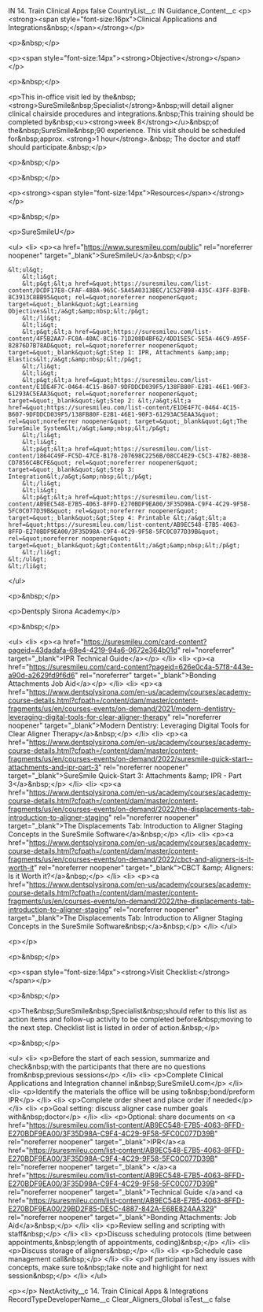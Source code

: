 <?xml version="1.0" encoding="UTF-8"?>
<CustomMetadata xmlns="http://soap.sforce.com/2006/04/metadata" xmlns:xsi="http://www.w3.org/2001/XMLSchema-instance" xmlns:xsd="http://www.w3.org/2001/XMLSchema">
    <label>IN 14. Train Clinical Apps</label>
    <protected>false</protected>
    <values>
        <field>CountryList__c</field>
        <value xsi:type="xsd:string">IN</value>
    </values>
    <values>
        <field>Guidance_Content__c</field>
        <value xsi:type="xsd:string">&lt;p&gt;&lt;strong&gt;&lt;span style=&quot;font-size:16px&quot;&gt;Clinical Applications and Integrations&amp;nbsp;​&lt;/span&gt;&lt;/strong&gt;&lt;/p&gt;

&lt;p&gt;&amp;nbsp;&lt;/p&gt;

&lt;p&gt;&lt;span style=&quot;font-size:14px&quot;&gt;&lt;strong&gt;Objective&lt;/strong&gt;&lt;/span&gt;​&lt;/p&gt;

&lt;p&gt;&amp;nbsp;&lt;/p&gt;

&lt;p&gt;This in-office visit led by the&amp;nbsp;&lt;strong&gt;SureSmile&amp;nbsp;Specialist&lt;/strong&gt;&amp;nbsp;will detail aligner clinical chairside procedures and integrations.&amp;nbsp;This training should be completed by&amp;nbsp;&lt;u&gt;&lt;strong&gt;week 8&lt;/strong&gt;&lt;/u&gt;&amp;nbsp;of the&amp;nbsp;SureSmile&amp;nbsp;90 experience. This visit should be scheduled for&amp;nbsp;approx. &lt;strong&gt;1 hour&lt;/strong&gt;.&amp;nbsp; The doctor and staff should participate.&amp;nbsp;​&lt;/p&gt;

&lt;p&gt;&amp;nbsp;&lt;/p&gt;

&lt;p&gt;&amp;nbsp;&lt;/p&gt;

&lt;p&gt;&lt;strong&gt;&lt;span style=&quot;font-size:14px&quot;&gt;Resources&lt;/span&gt;&lt;/strong&gt;&lt;/p&gt;

&lt;p&gt;&amp;nbsp;&lt;/p&gt;

&lt;p&gt;SureSmileU​&lt;/p&gt;

&lt;ul&gt;
&lt;li&gt;
&lt;p&gt;&lt;a href=&quot;https://www.suresmileu.com/public&quot; rel=&quot;noreferrer noopener&quot; target=&quot;_blank&quot;&gt;SureSmileU&lt;/a&gt;&amp;nbsp;&lt;/p&gt;

	&lt;ul&gt;
		&lt;li&gt;
		&lt;p&gt;&lt;a href=&quot;https://suresmileu.com/list-content/DCDF17E8-CFAF-488A-965C-5A45A0313BEC/1C52FB98-435C-43FF-B3FB-8C3913C8BB95&quot; rel=&quot;noreferrer noopener&quot; target=&quot;_blank&quot;&gt;Learning Objectives&lt;/a&gt;&amp;nbsp;&lt;/p&gt;
		&lt;/li&gt;
		&lt;li&gt;
		&lt;p&gt;&lt;a href=&quot;https://suresmileu.com/list-content/4F5B2AA7-FC0A-40AC-8C16-71D208D4BF62/4DD15E5C-5E5A-46C9-A95F-82876D7B78AD&quot; rel=&quot;noreferrer noopener&quot; target=&quot;_blank&quot;&gt;Step 1: IPR, Attachments &amp;amp; Elastics&lt;/a&gt;&amp;nbsp;&lt;/p&gt;
		&lt;/li&gt;
		&lt;li&gt;
		&lt;p&gt;&lt;a href=&quot;https://suresmileu.com/list-content/E1DE4F7C-0464-4C15-B607-9DFDDCD039F5/138FB80F-E2B1-46E1-90F3-61293AC5EAA3&quot; rel=&quot;noreferrer noopener&quot; target=&quot;_blank&quot;&gt;Step 2: &lt;/a&gt;&lt;a href=&quot;https://suresmileu.com/list-content/E1DE4F7C-0464-4C15-B607-9DFDDCD039F5/138FB80F-E2B1-46E1-90F3-61293AC5EAA3&quot; rel=&quot;noreferrer noopener&quot; target=&quot;_blank&quot;&gt;The SureSmile System&lt;/a&gt;&amp;nbsp;&lt;/p&gt;
		&lt;/li&gt;
		&lt;li&gt;
		&lt;p&gt;&lt;a href=&quot;https://suresmileu.com/list-content/1864C49F-FC5D-47CE-B178-207698C2256B/08CC4E29-C5C3-47B2-8038-CD7856C4BCFE&quot; rel=&quot;noreferrer noopener&quot; target=&quot;_blank&quot;&gt;Step 3: Integration&lt;/a&gt;&amp;nbsp;&lt;/p&gt;
		&lt;/li&gt;
		&lt;li&gt;
		&lt;p&gt;&lt;a href=&quot;https://suresmileu.com/list-content/AB9EC548-E7B5-4063-8FFD-E270BDF9EA00/3F35D98A-C9F4-4C29-9F58-5FC0C077D39B&quot; rel=&quot;noreferrer noopener&quot; target=&quot;_blank&quot;&gt;Step 4: Printable &lt;/a&gt;&lt;a href=&quot;https://suresmileu.com/list-content/AB9EC548-E7B5-4063-8FFD-E270BDF9EA00/3F35D98A-C9F4-4C29-9F58-5FC0C077D39B&quot; rel=&quot;noreferrer noopener&quot; target=&quot;_blank&quot;&gt;Content&lt;/a&gt;&amp;nbsp;&lt;/p&gt;
		&lt;/li&gt;
	&lt;/ul&gt;
	&lt;/li&gt;
&lt;/ul&gt;

&lt;p&gt;&amp;nbsp;&lt;/p&gt;

&lt;p&gt;Dentsply Sirona Academy​&lt;/p&gt;

&lt;p&gt;&amp;nbsp;&lt;/p&gt;

&lt;ul&gt;
&lt;li&gt;
&lt;p&gt;&lt;a href=&quot;https://suresmileu.com/card-content?pageid=43dadafa-68e4-4219-94a6-0672e364b01d&quot; rel=&quot;noreferrer&quot; target=&quot;_blank&quot;&gt;IPR Technical Guide&lt;/a&gt;​&lt;/p&gt;
&lt;/li&gt;
&lt;li&gt;
&lt;p&gt;&lt;a href=&quot;https://suresmileu.com/card-content?pageid=626e0c4a-57f8-443e-a90d-a2629fd9f6d6&quot; rel=&quot;noreferrer&quot; target=&quot;_blank&quot;&gt;Bonding Attachments Job Aid&lt;/a&gt;&lt;/p&gt;
&lt;/li&gt;
&lt;li&gt;
&lt;p&gt;&lt;a href=&quot;https://www.dentsplysirona.com/en-us/academy/courses/academy-course-details.html?cfpath=/content/dam/master/content-fragments/us/en/courses-events/on-demand/2021/modern-dentistry-leveraging-digital-tools-for-clear-aligner-therapy&quot; rel=&quot;noreferrer noopener&quot; target=&quot;_blank&quot;&gt;Modern Dentistry: Leveraging Digital Tools for Clear Aligner Therapy&lt;/a&gt;&amp;nbsp;&lt;/p&gt;
&lt;/li&gt;
&lt;li&gt;
&lt;p&gt;&lt;a href=&quot;https://www.dentsplysirona.com/en-us/academy/courses/academy-course-details.html?cfpath=/content/dam/master/content-fragments/us/en/courses-events/on-demand/2022/suresmile-quick-start--attachments-and-ipr-part-3&quot; rel=&quot;noreferrer noopener&quot; target=&quot;_blank&quot;&gt;SureSmile Quick-Start 3: Attachments &amp;amp; IPR - Part 3&lt;/a&gt;&amp;nbsp;&lt;/p&gt;
&lt;/li&gt;
&lt;li&gt;
&lt;p&gt;&lt;a href=&quot;https://www.dentsplysirona.com/en-us/academy/courses/academy-course-details.html?cfpath=/content/dam/master/content-fragments/us/en/courses-events/on-demand/2022/the-displacements-tab-introduction-to-aligner-staging&quot; rel=&quot;noreferrer noopener&quot; target=&quot;_blank&quot;&gt;The Displacements Tab: Introduction to Aligner Staging Concepts in the SureSmile Software&lt;/a&gt;&amp;nbsp;&lt;/p&gt;
&lt;/li&gt;
&lt;li&gt;
&lt;p&gt;&lt;a href=&quot;https://www.dentsplysirona.com/en-us/academy/courses/academy-course-details.html?cfpath=/content/dam/master/content-fragments/us/en/courses-events/on-demand/2022/cbct-and-aligners-is-it-worth-it&quot; rel=&quot;noreferrer noopener&quot; target=&quot;_blank&quot;&gt;CBCT &amp;amp; Aligners: Is it Worth it?&lt;/a&gt;&amp;nbsp;&lt;/p&gt;
&lt;/li&gt;
&lt;li&gt;
&lt;p&gt;&lt;a href=&quot;https://www.dentsplysirona.com/en-us/academy/courses/academy-course-details.html?cfpath=/content/dam/master/content-fragments/us/en/courses-events/on-demand/2022/the-displacements-tab-introduction-to-aligner-staging&quot; rel=&quot;noreferrer noopener&quot; target=&quot;_blank&quot;&gt;The Displacements Tab: Introduction to Aligner Staging Concepts in the SureSmile Software&amp;nbsp;&lt;/a&gt;&amp;nbsp;​&lt;/p&gt;
&lt;/li&gt;
&lt;/ul&gt;

&lt;p&gt;​&lt;/p&gt;

&lt;p&gt;&amp;nbsp;&lt;/p&gt;

&lt;p&gt;&lt;span style=&quot;font-size:14px&quot;&gt;&lt;strong&gt;Visit Checklist:​&lt;/strong&gt;&lt;/span&gt;&lt;/p&gt;

&lt;p&gt;&amp;nbsp;&lt;/p&gt;

&lt;p&gt;The&amp;nbsp;SureSmile&amp;nbsp;Specialist&amp;nbsp;should refer to this list as action items and follow-up activity to be completed before&amp;nbsp;moving to the next step. Checklist list is listed in order of action.&amp;nbsp;​&lt;/p&gt;

&lt;p&gt;&amp;nbsp;&lt;/p&gt;

&lt;ul&gt;
&lt;li&gt;
&lt;p&gt;Before the start of each session, summarize and check&amp;nbsp;with the participants that there are no questions from&amp;nbsp;previous sessions​&lt;/p&gt;
&lt;/li&gt;
&lt;li&gt;
&lt;p&gt;Complete Clinical Applications and Integration channel in&amp;nbsp;SureSmileU.com​&lt;/p&gt;
&lt;/li&gt;
&lt;li&gt;
&lt;p&gt;Identify the materials the office will be using to&amp;nbsp;bond/preform IPR​&lt;/p&gt;
&lt;/li&gt;
&lt;li&gt;
&lt;p&gt;Complete order sheet and place order if needed​&lt;/p&gt;
&lt;/li&gt;
&lt;li&gt;
&lt;p&gt;Goal setting: discuss aligner case number goals with&amp;nbsp;doctor​&lt;/p&gt;
&lt;/li&gt;
&lt;li&gt;
&lt;p&gt;Optional: share documents on &lt;a href=&quot;https://suresmileu.com/list-content/AB9EC548-E7B5-4063-8FFD-E270BDF9EA00/3F35D98A-C9F4-4C29-9F58-5FC0C077D39B&quot; rel=&quot;noreferrer noopener&quot; target=&quot;_blank&quot;&gt;IPR&lt;/a&gt;&lt;a href=&quot;https://suresmileu.com/list-content/AB9EC548-E7B5-4063-8FFD-E270BDF9EA00/3F35D98A-C9F4-4C29-9F58-5FC0C077D39B&quot; rel=&quot;noreferrer noopener&quot; target=&quot;_blank&quot;&gt; &lt;/a&gt;&lt;a href=&quot;https://suresmileu.com/list-content/AB9EC548-E7B5-4063-8FFD-E270BDF9EA00/3F35D98A-C9F4-4C29-9F58-5FC0C077D39B&quot; rel=&quot;noreferrer noopener&quot; target=&quot;_blank&quot;&gt;Technical Guide &lt;/a&gt;and &lt;a href=&quot;https://suresmileu.com/list-content/AB9EC548-E7B5-4063-8FFD-E270BDF9EA00/29BD2F85-DE5C-4887-842A-E68E824AA329&quot; rel=&quot;noreferrer noopener&quot; target=&quot;_blank&quot;&gt;Bonding Attachments: Job Aid&lt;/a&gt;&amp;nbsp;&lt;/p&gt;
&lt;/li&gt;
&lt;li&gt;
&lt;p&gt;Review selling and scripting with staff&amp;nbsp;​&lt;/p&gt;
&lt;/li&gt;
&lt;li&gt;
&lt;p&gt;Discuss scheduling protocols (time between appointments,&amp;nbsp;length of appointments, coding)&amp;nbsp;​&lt;/p&gt;
&lt;/li&gt;
&lt;li&gt;
&lt;p&gt;Discuss storage of aligners&amp;nbsp;​&lt;/p&gt;
&lt;/li&gt;
&lt;li&gt;
&lt;p&gt;Schedule case management call&amp;nbsp;​&lt;/p&gt;
&lt;/li&gt;
&lt;li&gt;
&lt;p&gt;If participant had any issues with concepts, make sure to&amp;nbsp;take note and highlight for next session&amp;nbsp;​&lt;/p&gt;
&lt;/li&gt;
&lt;/ul&gt;

&lt;p&gt;​&lt;/p&gt;</value>
    </values>
    <values>
        <field>NextActivity__c</field>
        <value xsi:type="xsd:string">14. Train Clinical Apps &amp; Integrations</value>
    </values>
    <values>
        <field>RecordTypeDeveloperName__c</field>
        <value xsi:type="xsd:string">Clear_Aligners_Global</value>
    </values>
    <values>
        <field>isTest__c</field>
        <value xsi:type="xsd:boolean">false</value>
    </values>
</CustomMetadata>
